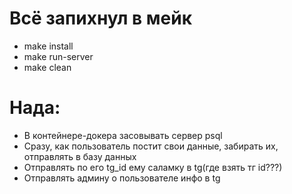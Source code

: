 # Всё запихнул в мейк

- make install
- make run-server
- make clean 

# Нада: 
- В контейнере-докера засовывать сервер psql 
- Сразу, как пользователь постит свои данные, забирать их, отправлять в базу данных
- Отправлять по его tg_id ему саламку в tg(где взять тг id???)
- Отправлять админу о пользователе инфо в tg